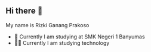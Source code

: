 ## Hi there 👋
My name is Rizki Ganang Prakoso
- 🏫 Currently I am studying at SMK Negeri 1 Banyumas
- 👨‍💻 Currently I am studying technology
<!--
**RizGanang/RizGanang** is a ✨ _special_ ✨ repository because its `README.md` (this file) appears on your GitHub profile.

Here are some ideas to get you started:

- 🔭 I’m currently working on ...
- 🌱 I’m currently learning ...
- 👯 I’m looking to collaborate on ...
- 🤔 I’m looking for help with ...
- 💬 Ask me about ...
- 📫 How to reach me: ...
- 😄 Pronouns: ...
- ⚡ Fun fact: ...
-->
